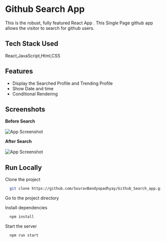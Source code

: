 # Github Search App
This is the robust, fully featured React App . This Single Page github app allows the visitor to search for github users. 

## Tech Stack Used
React,JavaScript,Html,CSS


## Features

- Display the Searched Profile and Trending Profile
- Show Date and time 
- Conditional Rendering 


## Screenshots
**Before Search**
<br/>
<br/>
![App Screenshot](https://i.postimg.cc/RFBhHsM2/Web-capture-20-9-2022-233911-inquisitive-rugelach-46383b-netlify-app.jpg)

**After Search**
<br/>
<br/>
![App Screenshot](https://i.postimg.cc/Qx23CBNy/Web-capture-20-9-2022-233959-inquisitive-rugelach-46383b-netlify-app.jpg)




## Run Locally

Clone the project

```bash
  git clone https://github.com/SouravBandyopadhyay/Github_Search_app.git
```

Go to the project directory

Install dependencies

```bash
  npm install
```
Start the server

```bash
  npm run start
```

